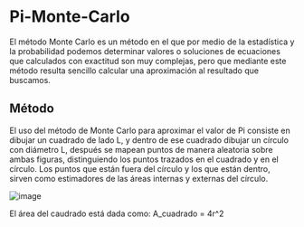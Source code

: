 # Pi-Monte-Carlo
El método Monte Carlo es un método en el que por medio de la estadística y la probabilidad podemos determinar valores o soluciones de ecuaciones que calculados con exactitud son muy complejas, pero que mediante este método resulta sencillo calcular una aproximación al resultado que buscamos.

## Método 
El uso del método de Monte Carlo para aproximar el valor de Pi consiste en dibujar un cuadrado de lado L, y dentro de ese cuadrado dibujar un círculo con diámetro L, después se mapean puntos de manera aleatoria sobre ambas figuras, distinguiendo los puntos trazados en el cuadrado y en el círculo. Los puntos que están fuera del círculo y los que están dentro, sirven como estimadores de las áreas internas y externas del círculo.


![image](https://user-images.githubusercontent.com/103619172/163489569-0387dad3-95d3-49c4-bc74-4a400e7e79d6.png)

El área del caudrado está dada como:
A_cuadrado = 4r^2 
